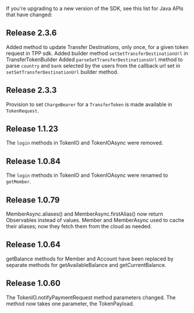If you're upgrading to a new version of the SDK,
see this list for Java APIs that have changed:

## Release 2.3.6

Added method to update Transfer Destinations, only once, for a given token request in TPP sdk.
Added builder method `setSetTransferDestinationUrl` in TransferTokenBuilder
Added `parseSetTransferDestinationsUrl` method to parse `country` and `bank` selected by the users
from the callback url set in `setSetTransferDestinationUrl` builder method.

## Release 2.3.3

Provision to set `ChargeBearer` for a `TransferToken` is made available in `TokenRequest`.

## Release 1.1.23

The `login` methods in TokenIO and TokenIOAsync were removed.

## Release 1.0.84

The `login` methods in TokenIO and TokenIOAsync were renamed to `getMember`.

## Release 1.0.79

MemberAsync.aliases() and MemberAsync.firstAlias() now return
Observables instead of values. Member and MemberAsync used to
cache their aliases; now they fetch them from the cloud as needed.

## Release 1.0.64

getBalance methods for Member and Account have been
replaced by separate methods for getAvailableBalance
and getCurrentBalance.

## Release 1.0.60

The TokenIO.notifyPaymentRequest method parameters changed.
The method now takes one parameter, the TokenPayload.